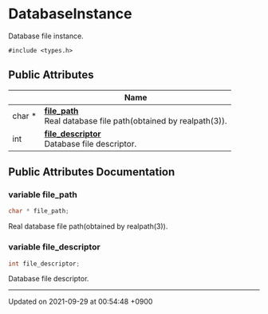 

# DatabaseInstance



Database file instance. 


`#include <types.h>`

## Public Attributes

|                | Name           |
| -------------- | -------------- |
| char * | **[file_path](/Classes/DatabaseInstance#variable-file_path)** <br>Real database file path(obtained by realpath(3)).  |
| int | **[file_descriptor](/Classes/DatabaseInstance#variable-file_descriptor)** <br>Database file descriptor.  |

## Public Attributes Documentation

### variable file_path

```cpp
char * file_path;
```

Real database file path(obtained by realpath(3)). 

### variable file_descriptor

```cpp
int file_descriptor;
```

Database file descriptor. 

-------------------------------

Updated on 2021-09-29 at 00:54:48 +0900